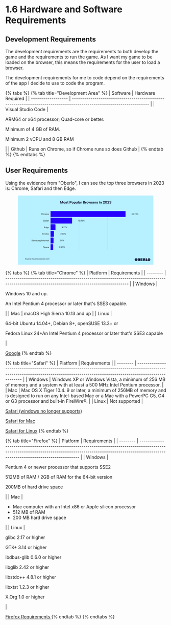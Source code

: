 # 1.6 Hardware and Software Requirements

## Development Requirements

The development requirements are the requirements to both develop the game and the requirements to run the game. As I want my game to be loaded on the browser, this means the requirements for the user to load a browser.

The development requirements for me to code depend on the requirements of the app I decide to use to code the program.&#x20;

{% tabs %}
{% tab title="Development Area" %}
| Software           | Hardware Required                                                                                                   |
| ------------------ | ------------------------------------------------------------------------------------------------------------------- |
| Visual Studio Code | <p>ARM64 or x64 processor; Quad-core or better.</p><p>Minimum of 4 GB of RAM.</p><p>Minimum 2 vCPU and 8 GB RAM</p> |
| Github             | Runs on Chrome, so if Chrome runs so does Github                                                                    |
{% endtab %}
{% endtabs %}

## User Requirements

Using the evidence from "Oberlo", I can see the top three browsers in 2023 is: Chrome, Safari and then Edge.&#x20;

<figure><img src="../.gitbook/assets/image (1).png" alt=""><figcaption></figcaption></figure>

{% tabs %}
{% tab title="Chrome" %}
| Platform | Requirements                                                                                                                               |
| -------- | ------------------------------------------------------------------------------------------------------------------------------------------ |
| Windows  | <p>Windows 10 and up. </p><p>An Intel Pentium 4 processor or later that's SSE3 capable.</p>                                                |
| Mac      | macOS High Sierra 10.13 and up                                                                                                             |
| Linux    | <p>64-bit Ubuntu 14.04+, Debian 8+, openSUSE 13.3+ or</p><p> Fedora Linux 24+An Intel Pentium 4 processor or later that's SSE3 capable</p> |

[Google](../reference-list.md)
{% endtab %}

{% tab title="Safari" %}
| Platform | Requirements                                                                                                                                                                       |
| -------- | ---------------------------------------------------------------------------------------------------------------------------------------------------------------------------------- |
| Windows  | Windows XP or Windows Vista, a minimum of 256 MB of memory and a system with at least a 500 MHz Intel Pentium processor.                                                           |
| Mac      | Mac OS X Tiger 10.4. 9 or later, a minimum of 256MB of memory and is designed to run on any Intel-based Mac or a Mac with a PowerPC G5, G4 or G3 processor and built-in FireWire®. |
| Linux    | Not supported                                                                                                                                                                      |

[Safari (windows no longer supports)](../reference-list.md)

[Safari for Mac](../reference-list.md)

[Safari for Linux](../reference-list.md)
{% endtab %}

{% tab title="Firefox" %}
| Platform | Requirements                                                                                                                                                                                                 |
| -------- | ------------------------------------------------------------------------------------------------------------------------------------------------------------------------------------------------------------ |
| Windows  | <p>Pentium 4 or newer processor that supports SSE2</p><p>512MB of RAM / 2GB of RAM for the 64-bit version</p><p>200MB of hard drive space</p>                                                                |
| Mac      | <p></p><ul><li>Mac computer with an Intel x86 or Apple silicon processor</li><li>512 MB of RAM</li><li>200 MB hard drive space</li></ul>                                                                     |
| Linux    | <p>glibc 2.17 or higher</p><p>GTK+ 3.14 or higher</p><p>ibdbus-glib 0.6.0 or higher</p><p>libglib 2.42 or higher</p><p>libstdc++ 4.8.1 or higher</p><p>libxtst 1.2.3 or higher</p><p>X.Org 1.0 or higher</p> |

[Firefox Requirements ](../reference-list.md)
{% endtab %}
{% endtabs %}

